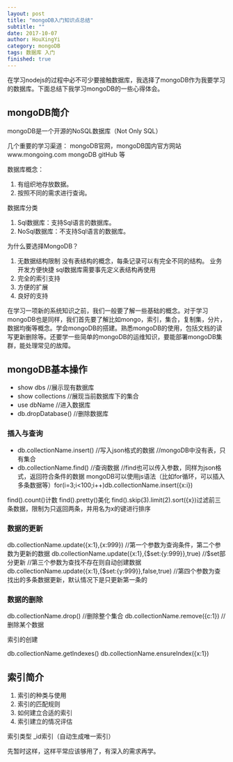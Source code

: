 ```yaml
---
layout: post
title: "mongoDB入门知识点总结"
subtitle: ""
date: 2017-10-07
author: HouXingYi
category: mongoDB
tags: 数据库 入门
finished: true
---
```


在学习nodejs的过程中必不可少要接触数据库，我选择了mongoDB作为我要学习的数据库。下面总结下我学习mongoDB的一些心得体会。

## mongoDB简介

mongoDB是一个开源的NoSQL数据库（Not Only SQL）

几个重要的学习渠道：    mongoDB官网，mongoDB国内官方网站www.mongoing.com
                      mongoDB gitHub  等


数据库概念：
1. 有组织地存放数据。
2. 按照不同的需求进行查询。

数据库分类
1. Sql数据库：支持Sql语言的数据库。
2. NoSql数据库：不支持Sql语言的数据库。

为什么要选择MongoDB？
1. 无数据结构限制
没有表结构的概念，每条记录可以有完全不同的结构。
业务开发方便快捷
sql数据库需要事先定义表结构再使用
2. 完全的索引支持
3. 方便的扩展
4. 良好的支持


在学习一项新的系统知识之前，我们一般要了解一些基础的概念。对于学习mongoDB也是同样，我们首先要了解比如mongo，索引，集合，复制集，分片，数据均衡等概念。学会mongoDB的搭建。熟悉mongoDB的使用，包括文档的读写更新删除等。还要学一些简单的mongoDB的运维知识，要能部署mongoDB集群，能处理常见的故障。





## mongoDB基本操作

* show dbs  //展示现有数据库
* show collections //展现当前数据库下的集合
* use dbName  //进入数据库
* db.dropDatabase()   //删除数据库



### 插入与查询

* db.collectionName.insert()   //写入json格式的数据  //mongoDB中没有表，只有集合
* db.collectionName.find()   //查询数据 //find也可以传入参数，同样为json格式，返回符合条件的数据
mongoDB可以使用js语法（比如for循环，可以插入多条数据等）for(i=3;i<100;i++)db.collectionName.insert({x:i})

find().count()计数  find().pretty()美化
find().skip(3).limit(2).sort({x})过滤前三条数据，限制为只返回两条，并用名为x的键进行排序 


### 数据的更新

db.collectionName.update({x:1},{x:999})  //第一个参数为查询条件，第二个参数为更新的数据
db.collectionName.update({x:1},{$set:{y:999}},true)  //$set部分更新  //第三个参数为查找不存在则自动创建数据
db.collectionName.update({x:1},{$set:{y:999}},false,true)  //第四个参数为查找出的多条数据更新，默认情况下是只更新第一条的

### 数据的删除
db.collectionName.drop() //删除整个集合
db.collectionName.remove({c:1}) //删除某个数据

索引的创建

db.collectionName.getIndexes()
db.collectionName.ensureIndex({x:1})


## 索引简介

1. 索引的种类与使用
2. 索引的匹配规则
3. 如何建立合适的索引
4. 索引建立的情况评估


索引类型
_id索引（自动生成唯一索引）




先暂时这样，这样平常应该够用了，有深入的需求再学。



